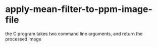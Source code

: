 # apply-mean-filter-to-ppm-image-file
the C program takes two command line arguments, and return the processed image
